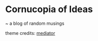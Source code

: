 Cornucopia of Ideas
========

~ a blog of random musings

theme credits: [mediator](https://github.com/dirkfabisch/mediator)

